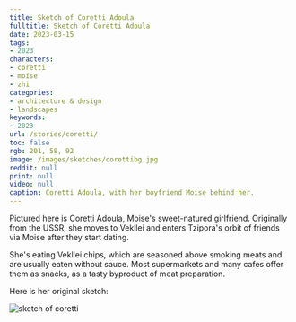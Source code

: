 ```yaml
---
title: Sketch of Coretti Adoula
fulltitle: Sketch of Coretti Adoula
date: 2023-03-15
tags:
- 2023
characters:
- coretti
- moise
- zhi
categories:
- architecture & design
- landscapes
keywords:
- 2023
url: /stories/coretti/
toc: false
rgb: 201, 58, 92
image: /images/sketches/corettibg.jpg
reddit: null
print: null
video: null
caption: Coretti Adoula, with her boyfriend Moise behind her.
---
```

Pictured here is Coretti Adoula, Moise's sweet-natured girlfriend. Originally from the USSR, she moves to Vekllei and enters Tzipora's orbit of friends via Moise after they start dating.

She's eating Vekllei chips, which are seasoned above smoking meats and are usually eaten without sauce. Most supermarkets and many cafes offer them as snacks, as a tasty byproduct of meat preparation.

Here is her original sketch:

![sketch of coretti](/images/sketches/coretti.jpg)
